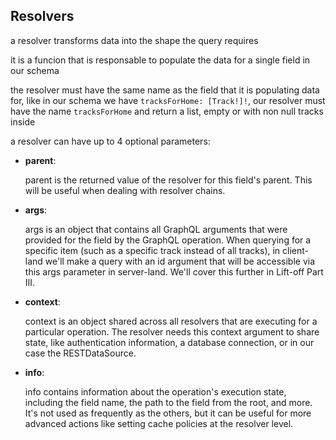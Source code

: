 ## Resolvers

a resolver transforms data into the shape the query requires

it is a funcion that is responsable to populate the data for a single field in our schema

the resolver must have the same name as the field that it is populating data for, like in our schema we have `tracksForHome: [Track!]!`, our resolver must have the name `tracksForHome` and return a list, empty or with non null tracks inside

a resolver can have up to 4 optional parameters:

- **parent**:

  parent is the returned value of the resolver for this field's parent. This will be useful when dealing with resolver chains.

- **args**:

  args is an object that contains all GraphQL arguments that were provided for the field by the GraphQL operation. When querying for a specific item (such as a specific track instead of all tracks), in client-land we'll make a query with an id argument that will be accessible via this args parameter in server-land. We'll cover this further in Lift-off Part III.

- **context**:

  context is an object shared across all resolvers that are executing for a particular operation. The resolver needs this context argument to share state, like authentication information, a database connection, or in our case the RESTDataSource.

- **info**:

  info contains information about the operation's execution state, including the field name, the path to the field from the root, and more. It's not used as frequently as the others, but it can be useful for more advanced actions like setting cache policies at the resolver level.
